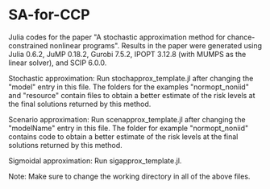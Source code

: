 # SA-for-CCP
Julia codes for the paper "A stochastic approximation method for chance-constrained nonlinear programs". Results in the paper were generated using Julia 0.6.2, JuMP 0.18.2, Gurobi 7.5.2, IPOPT 3.12.8 (with
MUMPS as the linear solver), and SCIP 6.0.0.

Stochastic approximation: Run stochapprox_template.jl after changing the "model" entry in this file. 
The folders for the examples "normopt_noniid" and "resource" contain files to obtain a better estimate of the risk levels at the final solutions returned by this method.

Scenario approximation: Run scenapprox_template.jl after changing the "modelName" entry in this file.
The folder for example "normopt_noniid" contains code to obtain a better estimate of the risk levels at the final solutions returned by this method.

Sigmoidal approximation: Run sigapprox_template.jl.

Note: Make sure to change the working directory in all of the above files.
